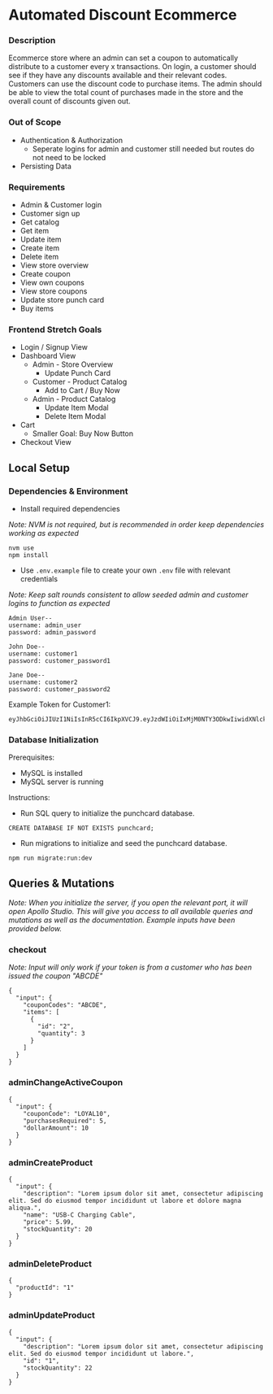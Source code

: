 # Automated Discount Ecommerce

### Description

Ecommerce store where an admin can set a coupon to automatically distribute to a customer every x transactions. On login, a customer should see if they have any discounts available and their relevant codes. Customers can use the discount code to purchase items. The admin should be able to view the total count of purchases made in the store and the overall count of discounts given out.

### Out of Scope

* Authentication & Authorization
   * Seperate logins for admin and customer still needed but routes do not need to be locked
* Persisting Data

### Requirements

* Admin & Customer login
* Customer sign up
* Get catalog
* Get item
* Update item
* Create item
* Delete item
* View store overview
* Create coupon
* View own coupons
* View store coupons
* Update store punch card
* Buy items

### Frontend Stretch Goals

* Login / Signup View
* Dashboard View 
   * Admin - Store Overview
      * Update Punch Card
   * Customer - Product Catalog
      * Add to Cart / Buy Now
   * Admin - Product Catalog
      * Update Item Modal
      * Delete Item Modal 
* Cart 
   * Smaller Goal: Buy Now Button 
* Checkout View

## Local Setup

### Dependencies & Environment

* Install required dependencies

<p><i>Note: NVM is not required, but is recommended in order keep dependencies working as expected</i></p>

```
nvm use
npm install
```
* Use `.env.example` file to create your own `.env` file with relevant credentials

<p><i>Note: Keep salt rounds consistent to allow seeded admin and customer logins to function as expected</i></p>

```
Admin User--
username: admin_user
password: admin_password

John Doe--
username: customer1
password: customer_password1

Jane Doe--
username: customer2
password: customer_password2
```

<p>Example Token for Customer1:</p>

```
eyJhbGciOiJIUzI1NiIsInR5cCI6IkpXVCJ9.eyJzdWIiOiIxMjM0NTY3ODkwIiwidXNlcklkIjoyLCJlbWFpbCI6ImN1c3RvbWVyMUBleGFtcGxlLmNvbSJ9.7fmPqv0naJ5zz4Tm6ezASDU1X6EBh1Axjj8sJBYZKzg
```

### Database Initialization

<p>Prerequisites:</p>

* MySQL is installed
* MySQL server is running


<p>Instructions:</p>

* Run SQL query to initialize the punchcard database.
```
CREATE DATABASE IF NOT EXISTS punchcard;
```

* Run migrations to initialize and seed the punchcard database.
```
npm run migrate:run:dev
```

## Queries & Mutations

<p><i>Note: When you initialize the server, if you open the relevant port, it will open Apollo Studio. This will give you access to all available queries and mutations as well as the documentation. Example inputs have been provided below.</i></p>

### checkout

<p><i>Note: Input will only work if your token is from a customer who has been issued the coupon "ABCDE"</i></p>

```
{
  "input": {
    "couponCodes": "ABCDE",
    "items": [
      {
        "id": "2",
        "quantity": 3
      }
    ]
  }
}
```

### adminChangeActiveCoupon


```
{
  "input": {
    "couponCode": "LOYAL10",
    "purchasesRequired": 5,
    "dollarAmount": 10
  }
}
```

### adminCreateProduct

```
{
  "input": {
    "description": "Lorem ipsum dolor sit amet, consectetur adipiscing elit. Sed do eiusmod tempor incididunt ut labore et dolore magna aliqua.",
    "name": "USB-C Charging Cable",
    "price": 5.99,
    "stockQuantity": 20
  }
}
```

### adminDeleteProduct


```
{
  "productId": "1"
}
```

### adminUpdateProduct

```
{
  "input": {
    "description": "Lorem ipsum dolor sit amet, consectetur adipiscing elit. Sed do eiusmod tempor incididunt ut labore.",
    "id": "1",
    "stockQuantity": 22
  }
}
```